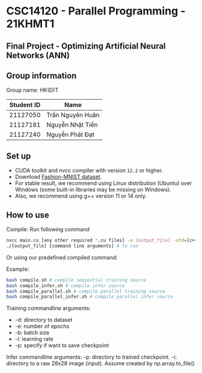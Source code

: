 # CSC14120 - Parallel Programming - 21KHMT1

## Final Project - Optimizing Artificial Neural Networks (ANN)

## Group information

Group name: HK(D)T

| Student ID | Name |
| ----------|-------|
| 21127050 | Trần Nguyên Huân |
| 21127181 | Nguyễn Nhật Tiến |
| 21127240 | Nguyễn Phát Đạt |

## Set up

- CUDA toolkit and nvcc compiler with version `12.2` or higher.
- Download [Fashion-MNIST dataset](https://github.com/zalandoresearch/fashion-mnist).
- For stable result, we recommend using Linux distribution (Ubuntu) over Windows (some built-in libraries may be missing on Windows).
- Also, we recommend using g++ version 11 or 14 only.

## How to use

Compile: Run following command

```bash
nvcc main.cu [any other required *.cu files] -o [output_file] -std=[c++ version] # compile
./[output_file] [command line arguments] # to run
```

Or using our predefined compiled command:

Example:

```bash
bash compile.sh # compile sequential training source
bash compile_infer.sh # compile infer source
bash compile_parallel.sh # compile parallel training source
bash compile_parallel_infer.sh # compile parallel infer source
```

Training commandline arguments:

- -d: directory to dataset
- -e: number of epochs
- -b: batch size
- -l: learning rate
- -p: specify if want to save checkpoint

Infer commandline arguments:
-p: directory to trained checkpoint.
-i: directory to a raw 28x28 image (input). Assume created by np.array.to_file()

